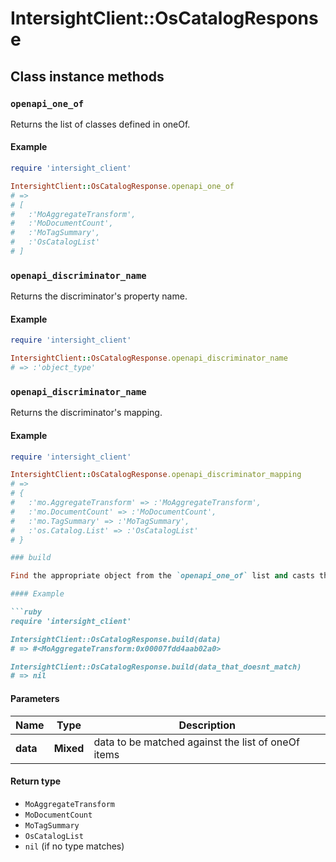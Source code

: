 # IntersightClient::OsCatalogResponse

## Class instance methods

### `openapi_one_of`

Returns the list of classes defined in oneOf.

#### Example

```ruby
require 'intersight_client'

IntersightClient::OsCatalogResponse.openapi_one_of
# =>
# [
#   :'MoAggregateTransform',
#   :'MoDocumentCount',
#   :'MoTagSummary',
#   :'OsCatalogList'
# ]
```

### `openapi_discriminator_name`

Returns the discriminator's property name.

#### Example

```ruby
require 'intersight_client'

IntersightClient::OsCatalogResponse.openapi_discriminator_name
# => :'object_type'
```

### `openapi_discriminator_name`

Returns the discriminator's mapping.

#### Example

```ruby
require 'intersight_client'

IntersightClient::OsCatalogResponse.openapi_discriminator_mapping
# =>
# {
#   :'mo.AggregateTransform' => :'MoAggregateTransform',
#   :'mo.DocumentCount' => :'MoDocumentCount',
#   :'mo.TagSummary' => :'MoTagSummary',
#   :'os.Catalog.List' => :'OsCatalogList'
# }

### build

Find the appropriate object from the `openapi_one_of` list and casts the data into it.

#### Example

```ruby
require 'intersight_client'

IntersightClient::OsCatalogResponse.build(data)
# => #<MoAggregateTransform:0x00007fdd4aab02a0>

IntersightClient::OsCatalogResponse.build(data_that_doesnt_match)
# => nil
```

#### Parameters

| Name | Type | Description |
| ---- | ---- | ----------- |
| **data** | **Mixed** | data to be matched against the list of oneOf items |

#### Return type

- `MoAggregateTransform`
- `MoDocumentCount`
- `MoTagSummary`
- `OsCatalogList`
- `nil` (if no type matches)

